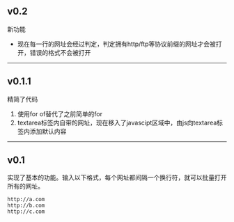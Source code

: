 ## v0.2
新功能
*   现在每一行的网址会经过判定，判定拥有http/ftp等协议前缀的网址才会被打开，错误的格式不会被打开
---
## v0.1.1
精简了代码
1.  使用for of替代了之前简单的for
2.  textarea标签内自带的网址，现在移入了javascipt区域中，由js向textarea标签内添加默认内容
    
---
## v0.1
实现了基本的功能。输入以下格式，每个网址都间隔一个换行符，就可以批量打开所有的网址。

    http://a.com
    http://b.com
    http://c.com

